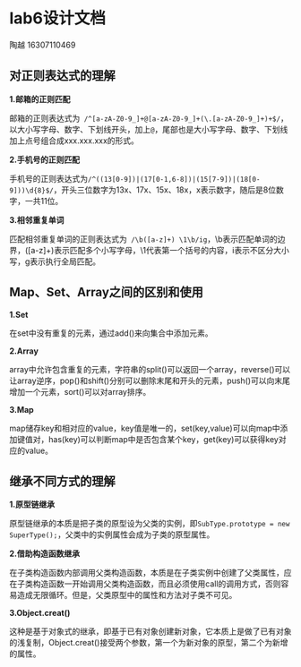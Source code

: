 # lab6设计文档

陶越 16307110469

## 对正则表达式的理解

**1.邮箱的正则匹配**

邮箱的正则表达式为` /^[a-zA-Z0-9_]+@[a-zA-Z0-9_]+(\.[a-zA-Z0-9_]+)+$/`，以大小写字母、数字、下划线开头，加上`@`，尾部也是大小写字母、数字、下划线加上点号组合成xxx.xxx.xxx的形式。

**2.手机号的正则匹配**

手机号的正则表达式为`/^((13[0-9])|(17[0-1,6-8])|(15[7-9])|(18[0-9]))\d{8}$/`，开头三位数字为13x、17x、15x、18x，x表示数字，随后是8位数字，一共11位。

**3.相邻重复单词**

匹配相邻重复单词的正则表达式为` /\b([a-z]+) \1\b/ig`，\b表示匹配单词的边界，([a-z]+)表示匹配多个小写字母，\1代表第一个括号的内容，i表示不区分大小写，g表示执行全局匹配。



## Map、Set、Array之间的区别和使用

**1.Set**

在set中没有重复的元素，通过add()来向集合中添加元素。

**2.Array**

array中允许包含重复的元素，字符串的split()可以返回一个array，reverse()可以让array逆序，pop()和shift()分别可以删除末尾和开头的元素，push()可以向末尾增加一个元素，sort()可以对array排序。

**3.Map**

map储存key和相对应的value，key值是唯一的，set(key,value)可以向map中添加键值对，has(key)可以判断map中是否包含某个key，get(key)可以获得key对应的value。



## 继承不同方式的理解

**1.原型链继承**

原型链继承的本质是把子类的原型设为父类的实例，即`SubType.prototype = new SuperType();`，父类中的实例属性会成为子类的原型属性。

**2.借助构造函数继承**

在子类构造函数内部调用父类构造函数，本质是在子类实例中创建了父类属性，应在子类构造函数一开始调用父类构造函数，而且必须使用call的调用方式，否则容易造成无限循环。但是，父类原型中的属性和方法对子类不可见。

**3.Object.creat()**

这种是基于对象式的继承，即基于已有对象创建新对象，它本质上是做了已有对象的浅复制，Object.creat()接受两个参数，第一个为新对象的原型，第二个为新增的属性。

